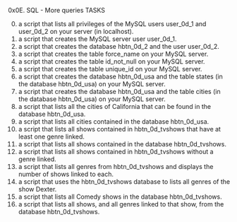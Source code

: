 0x0E. SQL - More queries TASKS

0. a script that lists all privileges of the MySQL users user_0d_1 and user_0d_2 on your server (in localhost).
1. a script that creates the MySQL server user user_0d_1.
2.  a script that creates the database hbtn_0d_2 and the user user_0d_2.
3. a script that creates the table force_name on your MySQL server.
4. a script that creates the table id_not_null on your MySQL server.
5. a script that creates the table unique_id on your MySQL server.
6. a script that creates the database hbtn_0d_usa and the table states (in the database hbtn_0d_usa) on your MySQL server.
7. a script that creates the database hbtn_0d_usa and the table cities (in the database hbtn_0d_usa) on your MySQL server.
8. a script that lists all the cities of California that can be found in the database hbtn_0d_usa.
9. a script that lists all cities contained in the database hbtn_0d_usa.
10. a script that lists all shows contained in hbtn_0d_tvshows that have at least one genre linked.
11. a script that lists all shows contained in the database hbtn_0d_tvshows.
12. a script that lists all shows contained in hbtn_0d_tvshows without a genre linked.
13. a script that lists all genres from hbtn_0d_tvshows and displays the number of shows linked to each.
14. a script that uses the hbtn_0d_tvshows database to lists all genres of the show Dexter.
15. a script that lists all Comedy shows in the database hbtn_0d_tvshows.
16. a script that lists all shows, and all genres linked to that show, from the database hbtn_0d_tvshows.

